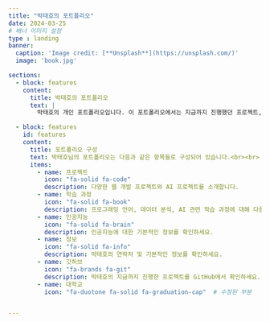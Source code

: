 ```yaml
---
title: "박태호의 포트폴리오"
date: 2024-03-25
# 배너 이미지 설정
type : landing
banner:
  caption: 'Image credit: [**Unsplash**](https://unsplash.com/)'
  image: 'book.jpg'  

sections:
  - block: features
    content:
      title: 박태호의 포트폴리오
      text: |
        박태호의 개인 포트폴리오입니다. 이 포트폴리오에서는 지금까지 진행했던 프로젝트, 자기소개, 학습 과정, 목표 등을 다룰 예정입니다.

  - block: features
    id: features
    content:
      title: 포트폴리오 구성
      text: 박태호님의 포트폴리오는 다음과 같은 항목들로 구성되어 있습니다.<br><br>
      items:
        - name: 프로젝트
          icon: "fa-solid fa-code"
          description: 다양한 웹 개발 프로젝트와 AI 프로젝트를 소개합니다.
        - name: 학습 과정
          icon: "fa-solid fa-book"
          description: 프로그래밍 언어, 데이터 분석, AI 관련 학습 과정에 대해 다룹니다.
        - name: 인공지능
          icon: "fa-solid fa-brain"
          description: 인공지능에 대한 기본적인 정보를 확인하세요.
        - name: 정보
          icon: "fa-solid fa-info"
          description: 박태호의 연락처 및 기본적인 정보를 확인하세요.
        - name: 깃허브
          icon: "fa-brands fa-git"
          description: 박태호의 지금까지 진행한 프로젝트를 GitHub에서 확인하세요.
        - name: 대학교
          icon: "fa-duotone fa-solid fa-graduation-cap"  # 수정된 부분


---
```

